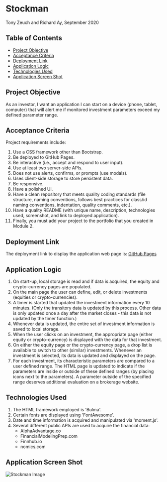 # Stockman

Tony Zeuch and Richard Ay, September 2020

## Table of Contents
* [Project Objective](#project-objective)
* [Acceptance Criteria](#acceptance-criteria)
* [Deployment Link](#deployment-link)
* [Application Logic](#application-logic)
* [Technologies Used](#technologies-used)
* [Application Screen Shot](#application-screen-shot)



## Project Objective
As an investor, I want an application I can start on a device (phone, tablet, computer) that will alert me if monitored investment parameters exceed my defined parameter range.

## Acceptance Criteria
Project requirements include:
1) Use a CSS framework other than Bootstrap.
2) Be deployed to GitHub Pages.
3) Be interactive (i.e., accept and respond to user input).
4) Use at least two server-side APIs.
5) Does not use alerts, confirms, or prompts (use modals).
6) Uses client-side storage to store persistent data.
7) Be responsive.
8) Have a polished UI.
9) Have a clean repository that meets quality coding standards (file structure, naming conventions, follows best practices for class/id naming conventions, indentation, quality comments, etc.).
10) Have a quality README (with unique name, description, technologies used, screenshot, and link to deployed application).
11) Finally, you must add your project to the portfolio that you created in Module 2.

## Deployment Link
The deployment link to display the application web page is: 
[GitHub Pages](https://team-antman-project-1.github.io/stockman/) 

## Application Logic

1) On start-up, local storage is read and if data is acquired, the equity and crypto-currency pages are populated.
2) On the main page the user can define, edit, or delete investments (equities or crypto-currencies).
3) A timer is started that updated the investment information every 10 minutes.  (Only the transitory data is updated by this process.  Other data is only updated once a day after the market closes - this data is not updated by the timer function.)
4) Whenever data is updated, the entire set of investment information is saved to local storage.
5) When the user clicks on an investment, the appropriate page (either equity or crypto-currency) is displayed with the data for that investment.
6) On either the equity page or the crypto-currency page, a drop list is available to switch to other (similar) investments. Whenever an investment is selected, its data is updated and displayed on the page.
7) For each investment, its characteristic parameters are compared to a user defined range.  The HTML page is updated to indicate if the parameters are inside or outside of these defined ranges (by placing icons next to the parameters).  A parameter outside of the specified range deserves additional evaluation on a brokerage website. 

## Technologies Used

1) The HTML framework employed is 'Bulma'.
2) Certain fonts are displayed using 'FontAwesome'.
3) Date and time information is acquired and manipulated via 'moment.js'.
4) Several different public APIs are used to acquire the financial data:
   * AlphaAdvantage.co
   * FinancialModelingPrep.com
   * Finnhub.io
   * nomics.com

## Application Screen Shot

![Stockman Image]()

